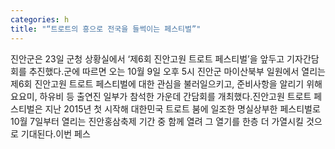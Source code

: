 ```yaml
---
categories: h
title: "“트로트의 흥으로 전국을 들썩이는 페스티벌”"
---
```

진안군은 23일 군청 상황실에서 ‘제6회 진안고원 트로트 페스티벌’을 앞두고 기자간담회를 추진했다.군에 따르면 오는 10월 9일 오후 5시 진안군 마이산북부 일원에서 열리는 제6회 진안고원 트로트 페스티벌에 대한 관심을 불러일으키고, 준비사항을 알리기 위해 요요미, 하유비 등 출연진 일부가 참석한 가운데 간담회를 개최했다.진안고원 트로트 페스티벌은 지난 2015년 첫 시작해 대한민국 트로트 붐에 일조한 명실상부한 페스티벌로 10월 7일부터 열리는 진안홍삼축제 기간 중 함께 열려 그 열기를 한층 더 가열시킬 것으로 기대된다.이번 페스